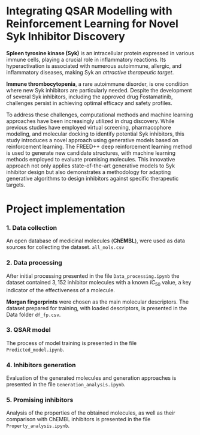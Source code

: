 # Integrating QSAR Modelling with Reinforcement Learning for Novel Syk Inhibitor Discovery

**Spleen tyrosine kinase (Syk)** is an intracellular protein expressed in various immune cells, playing a crucial role in inflammatory reactions. Its hyperactivation is associated with numerous autoimmune, allergic, and inflammatory diseases, making Syk an *attractive therapeutic target*.

**Immune thrombocytopenia**, a rare autoimmune disorder, is one condition where new Syk inhibitors are particularly needed. Despite the development of several Syk inhibitors, including the approved drug Fostamatinib, challenges persist in achieving optimal efficacy and safety profiles.

To address these challenges, computational methods and machine learning approaches have been increasingly utilized in drug discovery. While previous studies have employed virtual screening, pharmacophore modeling, and molecular docking to identify potential Syk inhibitors, this study introduces a novel approach using generative models based on reinforcement learning. The FREED++ deep reinforcement learning method is used to generate new candidate structures, with machine learning methods employed to evaluate promising molecules. This innovative approach not only applies state-of-the-art generative models to Syk inhibitor design but also demonstrates a methodology for adapting generative algorithms to design inhibitors against specific therapeutic targets.

# Project implementation

### 1. Data collection
An open database of medicinal molecules (**ChEMBL**), were used as data sources for collecting the dataset. `all_mols.csv`

### 2. Data processing
After initial processing presented in the file `Data_processing.ipynb` the dataset contained $3{,}152$ inhibitor molecules with a known $IC_{50}$ value, a key indicator of the effectiveness of a molecule.

**Morgan fingerprints** were chosen as the main molecular descriptors. The dataset prepared for training, with loaded descriptors, is presented in the Data folder `df_fp.csv`.

### 3. QSAR model
The process of model training is presented in the file `Predicted_model.ipynb`.

### 4. Inhibitors generation
Evaluation of the generated molecules and generation approaches is presented in the file `Generation_analysis.ipynb`.

### 5. Promising inhibitors
Analysis of the properties of the obtained molecules, as well as their comparison with ChEMBL inhibitors is presented in the file `Property_analysis.ipynb`.


